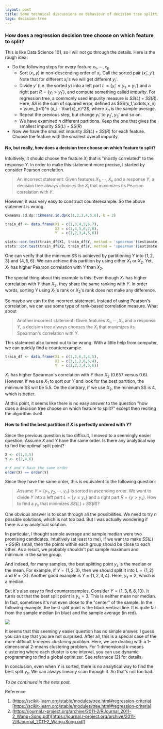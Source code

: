 ```yaml
---
layout: post
title: Some technical discussions on behaviour of decision tree splitting
tags: decision-tree
---
```


### How does a regression decision tree choose on which feature to split?

This is like Data Science 101, so I will not go through the details. Here is the rough idea:

- Do the following steps for every feature $x_1,\cdots,x_p$
  - Sort $(x_i, y)$ in non-descending order of $x_i$. Call the sorted pair $(x_i', y')$. Note that for different $x_i$'s we will get different $y_i'$.
  - Divide $y'$ (i.e. the sorted $y$) into a left part $L = \{y_i' \le y_s = y_1'\}$ and a right part $R = \{y_i > y_1'\}$, and compute something called _impurity_. For regression tree, a commonly used impurity measure is $SS(L) + SS(R)$. Here, $SS$ is the sum of squared error, defined as $SS(x_1,\cdots,x_n) = \sum_{i=1}^n (x_i - \bar{x}_n)^2$, where $\bar{x}_n$ is the sample average.
  - Repeat the previous step, but change $y_1'$ to $y_2', y_3'$ and so on.
  - We have examined $n$ different partitions. Keep the one that gives the smallest impurity $SS(L) + SS(R)$
- Now we have the smallest impurity $SS(L) + SS(R)$ for each feature. Choose the feature with the smallest overall impurity.


#### No, but really, _how_ does a decision tree choose on which feature to split?

Intuitively, it should choose the feature $X_i$ that is "mostly correlated" to the response $Y$. In order to make this statement more precise, I started by consider Pearson correlation.

> An incorrect statement: Given features $X_1,\cdots,X_n$ and a response $Y$, a decision tree always chooses the $X_i$ that maximizes its Pearson correlation with $Y$.

However, it was very easy to construct counterexample. So the above statement is wrong.

```R
Ckmeans.1d.dp::Ckmeans.1d.dp(c(1,2,3,4,5,6), k = 2)

train_df <- data.frame(X1 = c(1,3,4,5,6,7),
                       X2 = c(1,4,5,6,7,8),
                       Y  = c(1,2,3,4,5,6))

stats::cor.test(train_df$X1, train_df$Y, method = 'spearman')$estimate
stats::cor.test(train_df$X2, train_df$Y, method = 'spearman')$estimate
```

One can verify that the minimum SS is achieved by partitioning $Y$ into $\{1,2,3\}$ and $\{4, 5, 6\}$. We can achieve this partition by using either $X_1$ or $X_2$. Yet, $X_1$ has higher Pearson correlation with $Y$ than $X_2$.

The special thing about this example is this: Even though $X_1$ has higher correlation with $Y$ than $X_2$, they share the same ranking with $Y$. In order words, sorting $Y$ using $X_1$'s rank or $X_2$'s rank does not make any difference.

So maybe we can fix the incorrect statement. Instead of using Pearson's correlation, we can use some type of rank-based correlation measure. What about

> Another incorrect statement: Given features $X_1,\cdots,X_n$ and a response $Y$, a decision tree always chooses the $X_i$ that maximizes its Spearman's correlation with $Y$.

This statement also turned out to be wrong. With a little help from computer, we can quickly find a counterexample.
```R
train_df <- data.frame(X1 = c(1,2,6,3,4,5),
                       X2 = c(3,1,2,6,5,4),
                       Y  = c(1,2,3,4,5,6))
```

$X_1$ has higher Spearman's correlation with $Y$ than $X_2$ (0.657 versus 0.6). However, if we use $X_1$ to sort our $Y$ and look for the best partition, the minimum SS will be $5.5$. On the contrary, if we use $X_2$, the minimum SS is $4$, which is better.

At this point, it seems like there is no easy answer to the question "how does a decision tree choose on which feature to split?" except then reciting the algorithm itself.

#### How to find the best partition if $X$ is perfectly ordered with $Y$?

Since the previous question is too difficult, I moved to a seemingly easier question: Assume $X$ and $Y$ have the same order. Is there any analytical way to find the optimal split point?
```R
X <- c(1,3,5)
Y <- c(2,4,6)

# X and Y have the same order
order(X) == order(Y)
```
Since they have the same order, this is equivalent to the following question:

> Assume $Y = \{y_1, y_2, \cdots, y_n\}$ is sorted in ascending order. We want to divide $Y$ into a left part $L = \{y \le y_s\}$ and a right part $R = \{y > y_s\}$. How to find a $y_s$ that minimizes $SS(L) + SS(R)$?

One obvious answer is to scan through all the possibilities. We need to try $n$ possible solutions, which is not too bad. But I was actually wondering if there is any analytical solution.

In particular, I thought sample average and sample median were two promising candidates. Intuitively (at least to me), if we want to make $SS(L) + SS(R)$ small, then the points within each group should be close to each other. As a result, we probably shouldn't put sample maximum and minimum in the same group.

And indeed, for many samples, the best splitting point $y_s$ is the median or the mean. For example, if $Y = \{1, 2, 3\}$, then we should split it into $L=\{1,2\}$ and $R =\{3\}$. Another good example is $Y = \{1, 2, 3, 4\}$. Here, $y_s = 2$, which is a median.

But it's also easy to find counterexamples. Consider $Y = \{1, 3, 6, 8, 10\}$. It turns out that the best split point is $y_s = 3$. This is neither mean nor median. In fact, sometimes it's not even close to the "center" of the sample. In the following example, the best split point is the black vertical line. It is quite far from the sample median (in blue) and the sample average (in red).

![]({{site.baseurl}}/assets/11_01.png)

It seems that this seemingly easier question has no simple answer. I guess you can say that you are not surprised. After all, this is a special case of the more difficult _$k$-means clustering problem_. Here, we are dealing with a 1-dimensional 2-means clustering problem. For 1-dimensional $k$-means clustering where each cluster is one interval, you can use dynamic programming to find a global optimizer. See refernece [2] for details.

In conclusion, even when $Y$ is sorted, there is no analytical way to find the best split $y_s$. We can always linearly scan through it. So that's not too bad.

_To be continued in the next post._

Reference

1. (https://scikit-learn.org/stable/modules/tree.html#regression-criteria)[https://scikit-learn.org/stable/modules/tree.html#regression-criteria]
2. (https://journal.r-project.org/archive/2011-2/RJournal_2011-2_Wang+Song.pdf)[https://journal.r-project.org/archive/2011-2/RJournal_2011-2_Wang+Song.pdf]
